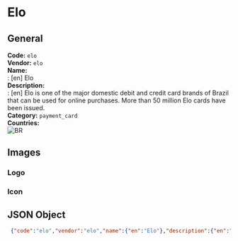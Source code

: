 # Elo 
## General 
**Code:** `elo`  
**Vendor:** `elo`  
**Name:**  
:	[en] Elo  
**Description:**  
: [en] Elo is one of the major domestic debit and credit card brands of Brazil that can be used for online purchases. More than 50 million Elo cards have been issued.  
**Category:** `payment_card`  
**Countries:**  
![BR](https://cdnjs.cloudflare.com/ajax/libs/flag-icon-css/3.3.0/flags/4x3/BR.svg#w24)  
 
## Images 
### Logo 
### Icon 
## JSON Object 
```json
 {"code":"elo","vendor":"elo","name":{"en":"Elo"},"description":{"en":"Elo is one of the major domestic debit and credit card brands of Brazil that can be used for online purchases. More than 50 million Elo cards have been issued."},"countries":["BR"],"category":"payment_card"}```  
